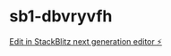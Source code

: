 # sb1-dbvryvfh

[Edit in StackBlitz next generation editor ⚡️](https://stackblitz.com/~/github.com/x64alex/sb1-dbvryvfh)